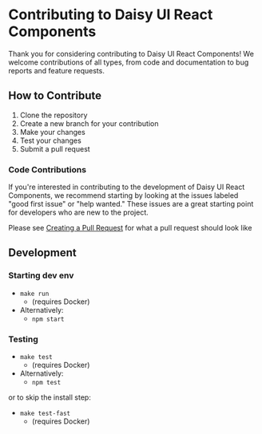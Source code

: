 # Contributing to Daisy UI React Components

Thank you for considering contributing to Daisy UI React Components! We welcome contributions of all types, from code and documentation to bug reports and feature requests.

## How to Contribute

1. Clone the repository
2. Create a new branch for your contribution
3. Make your changes
4. Test your changes
5. Submit a pull request

### Code Contributions

If you're interested in contributing to the development of Daisy UI React Components, we recommend starting by looking at the issues labeled "good first issue" or "help wanted." These issues are a great starting point for developers who are new to the project.

Please see [Creating a Pull  Request](https://github.com/nenorrell/daisy-ui-react/wiki/Pull-Request-Guidelines) for what a pull request should look like

## Development
### Starting dev env
- `make run` 
  - (requires Docker)
- Alternatively:
  - `npm start`

### Testing
- `make test`
  - (requires Docker)
- Alternatively:
  - `npm test`

or to skip the install step:
- `make test-fast`
  - (requires Docker)
